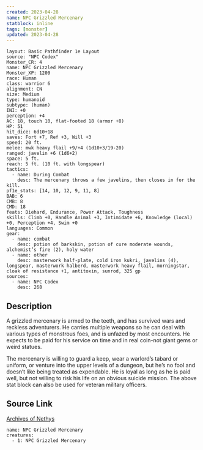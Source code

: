 ```yaml
---
created: 2023-04-28
name: NPC Grizzled Mercenary
statblock: inline
tags: [monster]
updated: 2023-04-28
---
```

```statblock
layout: Basic Pathfinder 1e Layout
source: "NPC Codex"
Monster_CR: 4
name: NPC Grizzled Mercenary
Monster_XP: 1200
race: Human
class: warrior 6
alignment: CN
size: Medium
type: humanoid
subtype: (human)
INI: +0
perception: +4
AC: 18, touch 10, flat-footed 18 (armor +8)
HP: 51
hit_dice: 6d10+18
saves: Fort +7, Ref +3, Will +3
speed: 20 ft.
melee: mwk heavy flail +9/+4 (1d10+3/19-20)
ranged: javelin +6 (1d6+2)
space: 5 ft.
reach: 5 ft. (10 ft. with longspear)
tactics:
  - name: During Combat
    desc: The mercenary throws a few javelins, then closes in for the kill.
pf1e_stats: [14, 10, 12, 9, 11, 8]
BAB: 6
CMB: 8
CMD: 18
feats: Diehard, Endurance, Power Attack, Toughness
skills: Climb +0, Handle Animal +3, Intimidate +6, Knowledge (local) +0, Perception +4, Swim +0
languages: Common
gear:
  - name: combat
    desc: potion of barkskin, potion of cure moderate wounds, alchemist’s fire (2), holy water
  - name: other
    desc: masterwork half-plate, cold iron kukri, javelins (4), longspear, masterwork halberd, masterwork heavy flail, morningstar, cloak of resistance +1, antitoxin, sunrod, 325 gp
sources:
  - name: NPC Codex
    desc: 268
```
## Description
A grizzled mercenary is armed to the teeth, and has survived wars and reckless adventurers. He carries multiple weapons so he can deal with various types of monstrous foes, and is unfazed by most encounters. He expects to be paid for his service on time and in real coin-not giant gems or weird statues.

The mercenary is willing to guard a keep, wear a warlord’s tabard or uniform, or venture into the upper levels of a dungeon, but he’s no fool and doesn’t like being treated as expendable. He is loyal as long as he is paid well, but not willing to risk his life on an obvious suicide mission. The above stat block can also be used for veteran military officers.
## Source Link
[Archives of Nethys](https://aonprd.com/NPCDisplay.aspx?ItemName=Grizzled%20Mercenary)
```encounter-table
name: NPC Grizzled Mercenary
creatures:
  - 1: NPC Grizzled Mercenary
```
